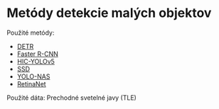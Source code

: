 # Metódy detekcie malých objektov

 Použité metódy: 
- <a href="https://github.com/andrea-vnsk/methods-for-small-object-detection-tle/tree/main/Methods/DETR">DETR</a>
- <a href="https://github.com/andrea-vnsk/methods-for-small-object-detection-tle/tree/main/Methods/Faster%20R-CNN">Faster R-CNN</a>
- <a href="https://github.com/andrea-vnsk/methods-for-small-object-detection-tle/tree/main/Methods/HIC-YOLOv5">HIC-YOLOv5</a>  
- <a href="https://github.com/andrea-vnsk/methods-for-small-object-detection-tle/tree/main/Methods/SSD">SSD</a>
- <a href="https://github.com/andrea-vnsk/methods-for-small-object-detection-tle/tree/main/Methods/YOLO-NAS">YOLO-NAS</a>
- <a href="https://github.com/andrea-vnsk/methods-for-small-object-detection-tle/tree/main/Methods/RetinaNet">RetinaNet</a>

 Použité dáta: Prechodné svetelné javy (TLE)
